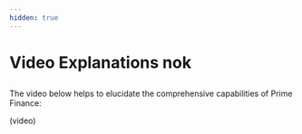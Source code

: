 ```yaml
---
hidden: true
---
```


# Video Explanations nok

##

The video below helps to elucidate the comprehensive capabilities of Prime Finance:

(video)

